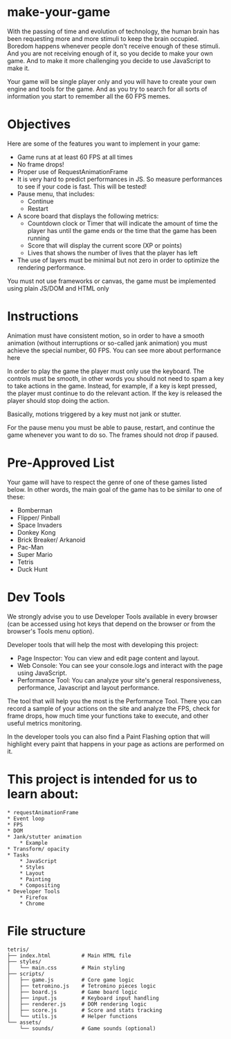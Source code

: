 # make-your-game
With the passing of time and evolution of technology, the human brain has been requesting more and more stimuli to keep the brain occupied. Boredom happens whenever people don't receive enough of these stimuli. And you are not receiving enough of it, so you decide to make your own game. And to make it more challenging you decide to use JavaScript to make it.

Your game will be single player only and you will have to create your own engine and tools for the game. And as you try to search for all sorts of information you start to remember all the 60 FPS memes.

# Objectives
Here are some of the features you want to implement in your game:

* Game runs at at least 60 FPS at all times
* No frame drops!
* Proper use of RequestAnimationFrame
* It is very hard to predict performances in JS. So measure performances to see if your code is fast. This will be tested!
* Pause menu, that includes:
    * Continue
    * Restart
* A score board that displays the following metrics:
    * Countdown clock or Timer that will indicate the amount of time the player has until the game ends or the time that the game has been running
    * Score that will display the current score (XP or points)
    * Lives that shows the number of lives that the player has left
* The use of layers must be minimal but not zero in order to optimize the rendering performance.

You must not use frameworks or canvas, the game must be implemented using plain JS/DOM and HTML only

# Instructions
Animation must have consistent motion, so in order to have a smooth animation (without interruptions or so-called jank animation) you must achieve the special number, 60 FPS. You can see more about performance here

In order to play the game the player must only use the keyboard. The controls must be smooth, in other words you should not need to spam a key to take actions in the game. Instead, for example, if a key is kept pressed, the player must continue to do the relevant action. If the key is released the player should stop doing the action.

Basically, motions triggered by a key must not jank or stutter.

For the pause menu you must be able to pause, restart, and continue the game whenever you want to do so. The frames should not drop if paused.

# Pre-Approved List
Your game will have to respect the genre of one of these games listed below. In other words, the main goal of the game has to be similar to one of these:

* Bomberman
* Flipper/ Pinball
* Space Invaders
* Donkey Kong
* Brick Breaker/ Arkanoid
* Pac-Man
* Super Mario
* Tetris
* Duck Hunt

# Dev Tools
We strongly advise you to use Developer Tools available in every browser (can be accessed using hot keys that depend on the browser or from the browser's Tools menu option).

Developer tools that will help the most with developing this project:

* Page Inspector: You can view and edit page content and layout.
* Web Console: You can see your console.logs and interact with the page using JavaScript.
* Performance Tool: You can analyze your site's general responsiveness, performance, Javascript and layout performance.

The tool that will help you the most is the Performance Tool. There you can record a sample of your actions on the site and analyze the FPS, check for frame drops, how much time your functions take to execute, and other useful metrics monitoring.

In the developer tools you can also find a Paint Flashing option that will highlight every paint that happens in your page as actions are performed on it.

# This project is intended for us to learn about:
    * requestAnimationFrame
    * Event loop
    * FPS
    * DOM
    * Jank/stutter animation
        * Example
    * Transform/ opacity
    * Tasks
        * JavaScript
        * Styles
        * Layout
        * Painting
        * Compositing
    * Developer Tools
        * Firefox
        * Chrome

# File structure
    tetris/
    ├── index.html          # Main HTML file
    ├── styles/
    │   └── main.css        # Main styling
    ├── scripts/
    │   ├── game.js         # Core game logic
    │   ├── tetromino.js    # Tetromino pieces logic
    │   ├── board.js        # Game board logic
    │   ├── input.js        # Keyboard input handling
    │   ├── renderer.js     # DOM rendering logic
    │   ├── score.js        # Score and stats tracking
    │   └── utils.js        # Helper functions
    └── assets/
        └── sounds/         # Game sounds (optional)